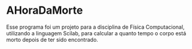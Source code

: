 # AHoraDaMorte
Esse programa foi um projeto para a disciplina de Física Computacional, utilizando a linguagem Scilab, para calcular a quanto tempo o corpo está morto depois de ter sido encontrado.
